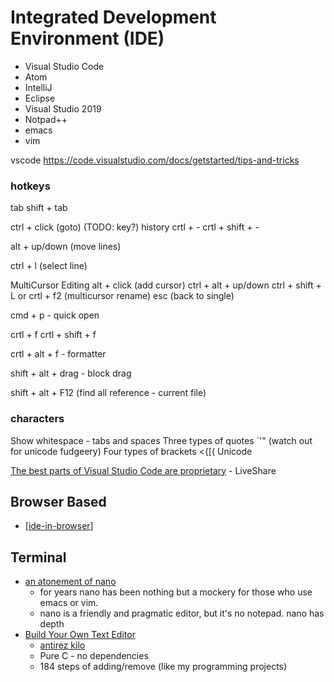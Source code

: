 Integrated Development Environment (IDE)
========================================

* Visual Studio Code
* Atom
* IntelliJ
* Eclipse
* Visual Studio 2019
* Notpad++
* emacs
* vim


vscode
https://code.visualstudio.com/docs/getstarted/tips-and-tricks

### hotkeys

tab
shift + tab

ctrl + click (goto)  (TODO: key?)
history
crtl + -
crtl + shift + -

alt + up/down (move lines)

ctrl + l (select line)

MultiCursor Editing
alt + click (add cursor)
ctrl + alt + up/down
ctrl + shift + L   or  crtl + f2 (multicursor rename)
esc (back to single)

cmd + p - quick open

crtl + f
crtl + shift + f

crtl + alt + f - formatter

shift + alt + drag - block drag




shift + alt + F12  (find all reference - current file)



### characters

Show whitespace - tabs and spaces
Three types of quotes `'" (watch out for unicode fudgeery)
Four types of brackets <{[(
Unicode


[The best parts of Visual Studio Code are proprietary](https://underjord.io/the-best-parts-of-visual-studio-code-are-proprietary.html) - LiveShare

Browser Based
-------------

* [[ide-in-browser]]

Terminal
--------

* [an atonement of nano](https://www.noa-s.org/nano.html)
    * for years nano has been nothing but a mockery for those who use emacs or vim. 
    *  nano is a friendly and pragmatic editor, but it's no notepad. nano has depth
* [Build Your Own Text Editor](https://viewsourcecode.org/snaptoken/kilo/)
    * [antirez kilo](http://antirez.com/news/108)
    * Pure C - no dependencies
    * 184 steps of adding/remove (like my programming projects)


[//begin]: # "Autogenerated link references for markdown compatibility"
[ide-in-browser]: ide-in-browser.md "IDE in browser"
[//end]: # "Autogenerated link references"
